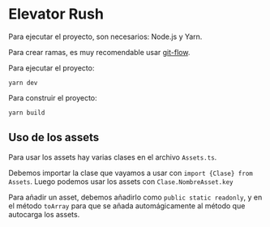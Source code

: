 # Elevator Rush
<!-- TODO: Mejorar readme -->

Para ejecutar el proyecto, son necesarios: Node.js y Yarn.

Para crear ramas, es muy recomendable usar [git-flow](https://danielkummer.github.io/git-flow-cheatsheet/index.es_ES.html).

Para ejecutar el proyecto:
```
yarn dev
```

Para construir el proyecto:
```
yarn build
```

## Uso de los assets
Para usar los assets hay varias clases en el archivo `Assets.ts`.

Debemos importar la clase que vayamos a usar con `import {Clase} from Assets`.
Luego podemos usar los assets con `Clase.NombreAsset.key`

Para añadir un asset, debemos añadirlo como `public static readonly`, y en el método `toArray` para que
se añada automágicamente al método que autocarga los assets.
